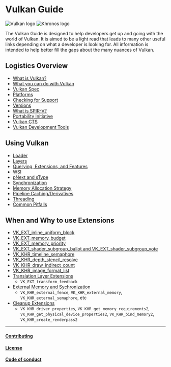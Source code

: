 # Vulkan Guide

![Vulkan logo](./images/vulkan_logo.png)
![Khronos logo](./images/khronos_logo.png)

The Vulkan Guide is designed to help developers get up and going with the world of Vulkan. It is aimed to be a light read that leads to many other useful links depending on what a developer is looking for. All information is intended to help better fill the gaps about the many nuances of Vulkan.

## Logistics Overview
- [What is Vulkan?](./chapters/what_is_vulkan.md)
- [What you can do with Vulkan](./chapters/what_vulkan_can_do.md)
- [Vulkan Spec](./chapters/vulkan_spec.md)
- [Platforms](./chapters/platforms.md)
- [Checking for Support](./chapters/checking_for_support.md)
- [Versions](./chapters/versions.md)
- [What is SPIR-V?](./chapters/what_is_spirv.md)
- [Portability Initiative](./chapters/portability_initiative.md)
- [Vulkan CTS](./chapters/vulkan_cts.md)
- [Vulkan Development Tools](./chapters/development_tools.md)

## Using Vulkan
- [Loader](./chapters/loader.md)
- [Layers](./chapters/layers.md)
- [Querying, Extensions, and Features](./chapters/querying_extensions_features.md)
- [WSI](./chapters/wsi.md)
- [pNext and sType](./chapters/pnext_and_stype.md)
- [Synchronization](./chapters/synchronization.md)
- [Memory Allocation Strategy](./chapters/memory_allocation.md)
- [Pipeline Caching/Derivatives](./chapters/pipeline_cache.md)
- [Threading](./chapters/threading.md)
- [Common Pitfalls](./chapters/common_pitfalls.md)

## When and Why to use Extensions
- [VK_EXT_inline_uniform_block](./chapters/extensions/VK_EXT_inline_uniform_block.md)
- [VK_EXT_memory_budget](./chapters/extensions/VK_EXT_memory_budget.md)
- [VK_EXT_memory_priority](./chapters/extensions/VK_EXT_memory_priority.md)
- [VK_EXT_shader_subgroup_ballot and VK_EXT_shader_subgroup_vote](./chapters/extensions/VK_EXT_shader_subgroup_xxx.md)
- [VK_KHR_timeline_semaphore](https://www.khronos.org/blog/vulkan-timeline-semaphores)
- [VK_KHR_depth_stencil_resolve](./chapters/extensions/VK_KHR_depth_stencil_resolve.md)
- [VK_KHR_draw_indirect_count](./chapters/extensions/VK_KHR_draw_indirect_count.md)
- [VK_KHR_image_format_list](./chapters/extensions/VK_KHR_image_format_list.md)
- [Translation Layer Extensions](./chapters/extensions/translation_layer_extensions.md)
    - `VK_EXT_transform_feedback`
- [External Memory and Sychronization](./chapters/extensions/VK_KHR_external_xxx.md)
    - `VK_KHR_external_fence`, `VK_KHR_external_memory`, `VK_KHR_external_semaphore`, etc
- [Cleanup Extensions](./chapters/extensions/VK_KHR_xxx2.md)
    - `VK_KHR_driver_properties`, `VK_KHR_get_memory_requirements2`, `VK_KHR_get_physical_device_properties2`, `VK_KHR_bind_memory2`, `VK_KHR_create_renderpass2`

----

#### [Contributing](./CONTRIBUTING.md)
#### [License](./LICENSE)
#### [Code of conduct](./CODE_OF_CONDUCT.md)